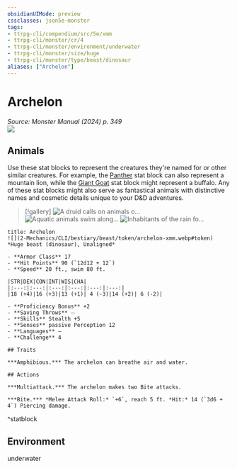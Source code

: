 ```yaml
---
obsidianUIMode: preview
cssclasses: json5e-monster
tags:
- ttrpg-cli/compendium/src/5e/xmm
- ttrpg-cli/monster/cr/4
- ttrpg-cli/monster/environment/underwater
- ttrpg-cli/monster/size/huge
- ttrpg-cli/monster/type/beast/dinosaur
aliases: ["Archelon"]
---
```

# Archelon
*Source: Monster Manual (2024) p. 349*  
![](2-Mechanics/CLI/bestiary/beast/img/archelon.webp#right)

## Animals

Use these stat blocks to represent the creatures they're named for or other similar creatures. For example, the [Panther](2-Mechanics/CLI/bestiary/beast/panther-xmm.md) stat block can also represent a mountain lion, while the [Giant Goat](2-Mechanics/CLI/bestiary/beast/giant-goat-xmm.md) stat block might represent a buffalo. Any of these stat blocks might also serve as fantastical animals with distinctive names and cosmetic details unique to your D&D adventures.

> [!gallery]
![A druid calls on animals o...](2-Mechanics/CLI/bestiary/beast/img/animals-hills-and-mountains.webp "A druid calls on animals of the hills and mountains to aid her cause")
![Aquatic animals swim along...](2-Mechanics/CLI/bestiary/beast/img/animals-aquatic.webp "Aquatic animals swim alongside a druid exploring the sea")
![Inhabitants of the rain fo...](2-Mechanics/CLI/bestiary/beast/img/animals-rainforest.webp "Inhabitants of the rain forest answer a druid's summons")

```ad-statblock
title: Archelon
![](2-Mechanics/CLI/bestiary/beast/token/archelon-xmm.webp#token)
*Huge beast (dinosaur), Unaligned*

- **Armor Class** 17 
- **Hit Points** 90 (`12d12 + 12`) 
- **Speed** 20 ft., swim 80 ft.

|STR|DEX|CON|INT|WIS|CHA|
|:---:|:---:|:---:|:---:|:---:|:---:|
|18 (+4)|16 (+3)|13 (+1)| 4 (-3)|14 (+2)| 6 (-2)|

- **Proficiency Bonus** +2
- **Saving Throws** ⏤
- **Skills** Stealth +5
- **Senses** passive Perception 12
- **Languages** —
- **Challenge** 4

## Traits

***Amphibious.*** The archelon can breathe air and water.

## Actions

***Multiattack.*** The archelon makes two Bite attacks.

***Bite.*** *Melee Attack Roll:* `+6`, reach 5 ft. *Hit:* 14 (`3d6 + 4`) Piercing damage.
```
^statblock

## Environment

underwater